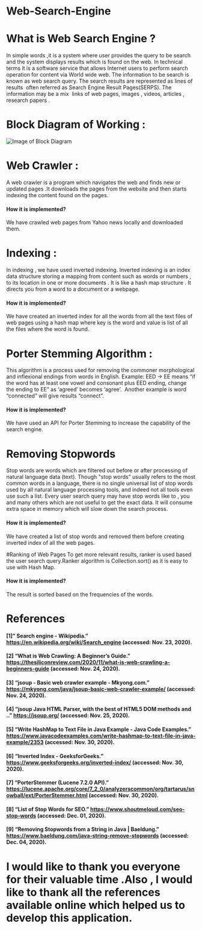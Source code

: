 # Web-Search-Engine


# What is Web Search Engine ?

In simple words ,it is a system where user provides the query to be search and the system displays results which is found on the web.
In technical terms it is a software service that allows Internet users to perform search operation for content via World wide web. The information to be search is known as web search query.
The search results are represented as lines of results  often referred as Search Engine Result Pages(SERPS).
The information may be a mix  links of web pages, images , videos, articles , research papers .


# Block Diagram of Working :

![Image of Block Diagram ](https://drive.google.com/file/d/123CxWqGPGypgIouzz0NALymjlv4R-Zfi/view?usp=sharing )



# Web Crawler :
A web crawler is  a program which navigates the web and finds new or updated pages .It downloads the pages from the website and then starts indexing the content found on the pages.
#### **How it is implemented?** 
  We have crawled web pages from Yahoo news locally and downloaded them.

# Indexing : 
In indexing , we have used inverted indexing.
Inverted indexing is an index data structure storing a mapping from content such as words or numbers , to its location in one or more documents .
It is like a hash map structure .
It directs you from a word to a document or a webpage.
#### **How it is implemented?** 
We have created an inverted index for all the words from all the text files of web pages using a hash map  where key is the  word and value is list of all the files  where the word is found.

# Porter Stemming Algorithm :
This algorithm is a process used for removing the commoner morphological and inflexional endings from words in English.
Example: EED -> EE means “if the word has at least one vowel and consonant plus EED ending, change the ending to EE” as ‘agreed’ becomes ‘agree’. 
Another example is word “connected” will give results “connect”.
#### **How it is implemented?** 
We have used an API for Porter Stemming to increase the capability of the search engine.

# Removing Stopwords 
Stop words are words which are filtered out before or after processing of natural language data (text). Though "stop words" usually refers to the most common words in a language, 
there is no single universal list of stop words used by all natural language processing tools, and indeed not all tools even use such a list.  Every user search query may have stop words like to , you and many others which are not useful to get the exact data.
It will consume extra space in memory which will slow down the search process.
#### **How it is implemented?** 
 We have created a list of stop words and removed them before creating  inverted index of all the web pages.

#Ranking of Web Pages
To get more relevant results, ranker is used based the user search query.Ranker algorithm is Collection.sort() as it is easy to use with Hash Map.
#### **How it is implemented?**  
The result is sorted based on the frequencies of the words.

# References
#### [1]” Search engine - Wikipedia.” https://en.wikipedia.org/wiki/Search_engine (accessed: Nov. 23, 2020).
#### [2] “What is Web Crawling: A Beginner’s Guide.” https://thesiliconreview.com/2020/11/what-is-web-crawling-a-beginners-guide (accessed: Nov. 24, 2020).
#### [3] “jsoup - Basic web crawler example - Mkyong.com.” https://mkyong.com/java/jsoup-basic-web-crawler-example/ (accessed: Nov. 24, 2020).
#### [4] “jsoup Java HTML Parser, with the best of HTML5 DOM methods and ..” https://jsoup.org/  (accessed: Nov. 25, 2020).
#### [5] “Write HashMap to Text File in Java Example - Java Code Examples.” https://www.javacodeexamples.com/write-hashmap-to-text-file-in-java-example/2353 (accessed: Nov. 30, 2020).
#### [6] “Inverted Index - GeeksforGeeks.” https://www.geeksforgeeks.org/inverted-index/ (accessed: Nov. 30, 2020).
#### [7] “PorterStemmer (Lucene 7.2.0 API).” https://lucene.apache.org/core/7_2_0/analyzerscommon/org/tartarus/snowball/ext/PorterStemmer.html (accessed: Nov. 30, 2020).
#### [8] “List of Stop Words for SEO.” https://www.shoutmeloud.com/seo-stop-words (accessed: Dec. 01, 2020).
#### [9] “Removing Stopwords from a String in Java | Baeldung.” https://www.baeldung.com/java-string-remove-stopwords (accessed: Dec. 04, 2020).

# I would like to thank you everyone for their valuable time .Also , I would like to thank all the references available online which helped us to develop this application.
